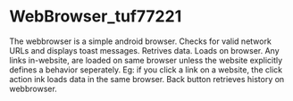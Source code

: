 WebBrowser_tuf77221
===================
The webbrowser is a simple android browser.
Checks for valid network URLs and displays toast messages.
Retrives data.
Loads on browser.
Any links in-website, are loaded on same browser unless the website explicitly defines a behavior seperately. 
Eg: if you click a link on a website, the click action ink loads data in the same browser.
Back button retrieves history on webbrowser.
